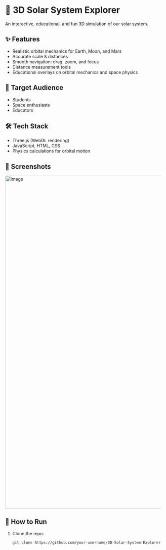 # 🌌 3D Solar System Explorer

An interactive, educational, and fun 3D simulation of our solar system.

## ✨ Features
- Realistic orbital mechanics for Earth, Moon, and Mars
- Accurate scale & distances
- Smooth navigation: drag, zoom, and focus
- Distance measurement tools
- Educational overlays on orbital mechanics and space physics

## 🎯 Target Audience
- Students
- Space enthusiasts
- Educators

## 🛠 Tech Stack
- Three.js (WebGL rendering)
- JavaScript, HTML, CSS
- Physics calculations for orbital motion

## 📸 Screenshots
<img width="1919" height="1079" alt="image" src="https://github.com/user-attachments/assets/b57d3684-106d-406b-bea8-6b971112ea63" />


## 🚀 How to Run
1. Clone the repo:  
   ```bash
   git clone https://github.com/your-username/3D-Solar-System-Explorer.git
